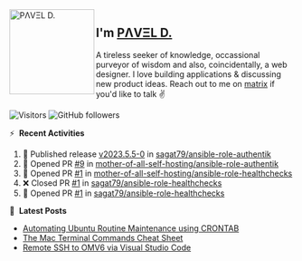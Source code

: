 <img align="left" width="150" height="150" alt="PΛVΞL D." src="https://res.cloudinary.com/dimov/image/upload/c_scale,w_150/v1674315300/logo_qxj2ir.png"/>

## I'm [PΛVΞL D.][homepage]

A tireless seeker of knowledge, occassional purveyor of wisdom and also, coincidentally, a web designer. I love building applications & discussing new product ideas. Reach out to me on [matrix][matrixto] if you'd like to talk ✌️



[homepage]: https://l.dimov.xyz/page?ref=github.com
[matrixto]: https://l.dimov.xyz/matrix?ref=github.com
[github]: https://l.dimov.xyz/github?ref=github.com
   
![Visitors](https://visitor-badge.laobi.icu/badge?page_id=sagat79.vistorsBadge)
![GitHub followers](https://img.shields.io/github/followers/sagat79?color=velvet&style=flat-square)

:zap: &nbsp;**Recent Activities**
  
<!--START_SECTION:activity-->
1. 🚀 Published release [v2023.5.5-0](https://github.com/v2023.5.5-0) in [sagat79/ansible-role-authentik](https://github.com/sagat79/ansible-role-authentik)
2. 💪 Opened PR [#9](https://github.com/mother-of-all-self-hosting/ansible-role-authentik/pull/9) in [mother-of-all-self-hosting/ansible-role-authentik](https://github.com/mother-of-all-self-hosting/ansible-role-authentik)
3. 💪 Opened PR [#1](https://github.com/mother-of-all-self-hosting/ansible-role-healthchecks/pull/1) in [mother-of-all-self-hosting/ansible-role-healthchecks](https://github.com/mother-of-all-self-hosting/ansible-role-healthchecks)
4. ❌ Closed PR [#1](https://github.com/sagat79/ansible-role-healthchecks/pull/1) in [sagat79/ansible-role-healthchecks](https://github.com/sagat79/ansible-role-healthchecks)
5. 💪 Opened PR [#1](https://github.com/sagat79/ansible-role-healthchecks/pull/1) in [sagat79/ansible-role-healthchecks](https://github.com/sagat79/ansible-role-healthchecks)
<!--END_SECTION:activity-->

📑 &nbsp;**Latest Posts**

<!-- DIMOV-POST-LIST:START -->
- [Automating Ubuntu Routine Maintenance using CRONTAB](https://www.dimov.xyz/automating-ubuntu-routine-maintenance-using-crontab/)
- [The Mac Terminal Commands Cheat Sheet](https://www.dimov.xyz/the-mac-terminal-commands-cheat-sheet/)
- [Remote SSH to OMV6 via Visual Studio Code](https://www.dimov.xyz/remote-ssh-via-visual-studio-code/)
<!-- DIMOV-POST-LIST:END -->
